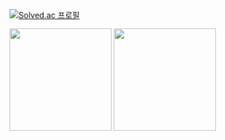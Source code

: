 


[![Solved.ac 프로필](http://mazassumnida.wtf/api/v2/generate_badge?boj=rangaka)](https://solved.ac/rangaka)



<p>
  <img height="180em" src="https://github-readme-stats.vercel.app/api?username=rkdehdgus0101&show_icons=true&include_all_commits=true&bg_color=30,e96443,904e95&title_color=fff&text_color=fff">
  <img height="180em" src="https://github-readme-stats.vercel.app/api/top-langs/?username=rkdehdgus0101&layout=compact&bg_color=30,e96443,904e95&title_color=fff&text_color=fff">
</p>
